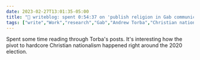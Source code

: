 ---date: 2023-02-27T13:01:35-05:00title: "📝 writeblog: spent 0:54:37 on 'publish religion in Gab communication study'"tags: ["write","Work","research","Gab","Andrew Torba","Christian nationalism","2020 election"]---Spent some time reading through Torba's posts. It's interesting how the pivot to hardcore Christian nationalism happened right around the 2020 election.